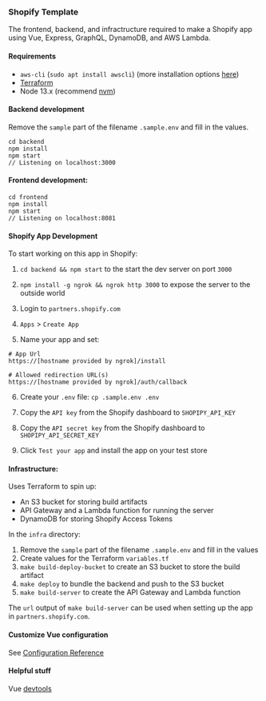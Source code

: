 ### Shopify Template

The frontend, backend, and infractructure required to make a Shopify app using Vue, Express, GraphQL, DynamoDB, and AWS Lambda.

#### Requirements

- `aws-cli` (`sudo apt install awscli`) (more installation options [here](https://docs.aws.amazon.com/cli/latest/userguide/cli-chap-install.html))
- [Terraform](https://www.terraform.io/downloads.html)
- Node 13.x (recommend [nvm](https://github.com/nvm-sh/nvm))

#### Backend development

Remove the `sample` part of the filename `.sample.env` and fill in the values.

```
cd backend
npm install
npm start
// Listening on localhost:3000
```

#### Frontend development:

```
cd frontend
npm install
npm start
// Listening on localhost:8081
```

#### Shopify App Development

To start working on this app in Shopify:

1. `cd backend && npm start` to the start the dev server on port `3000`

2. `npm install -g ngrok && ngrok http 3000` to expose the server to the outside world

3. Login to `partners.shopify.com`

4. `Apps` > `Create App`

5. Name your app and set:

```
# App Url
https://[hostname provided by ngrok]/install

# Allowed redirection URL(s)
https://[hostname provided by ngrok]/auth/callback
```

6. Create your `.env` file: `cp .sample.env .env`

7. Copy the `API key` from the Shopify dashboard to `SHOPIPY_API_KEY`

8. Copy the `API secret key` from the Shopify dashboard to `SHOPIPY_API_SECRET_KEY`

7. Click `Test your app` and install the app on your test store

#### Infrastructure:

Uses Terraform to spin up:

- An S3 bucket for storing build artifacts
- API Gateway and a Lambda function for running the server
- DynamoDB for storing Shopify Access Tokens

In the `infra` directory:

1. Remove the `sample` part of the filename `.sample.env` and fill in the values
2. Create values for the Terraform `variables.tf`
3. `make build-deploy-bucket` to create an S3 bucket to store the build artifact
4. `make deploy` to bundle the backend and push to the S3 bucket
5. `make build-server` to create the API Gateway and Lambda function

The `url` output of `make build-server` can be used when setting up the app in `partners.shopify.com`.

#### Customize Vue configuration

See [Configuration Reference](https://cli.vuejs.org/config/)

#### Helpful stuff

Vue [devtools](https://github.com/vuejs/vue-devtools)
